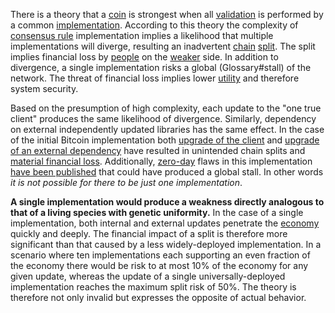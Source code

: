 There is a theory that a [coin](Glossary#coin) is strongest when all [validation](Glossary#validation) is performed by a common [implementation](Glossary#implementation). According to this theory the complexity of [consensus rule](Glossary#consensus-rules) implementation implies a likelihood that multiple implementations will diverge, resulting an inadvertent [chain](Glossary#chain) [split](Glossary#split). The split implies financial loss by [people](Glossary#person) on the [weaker](Glossary#strong) side. In addition to divergence, a single implementation risks a global (Glossary#stall) of the network. The threat of financial loss implies lower [utility](Glossary#utility) and therefore system security.

Based on the presumption of high complexity, each update to the "one true client" produces the same likelihood of divergence. Similarly, dependency on external independently updated libraries has the same effect. In the case of the initial Bitcoin implementation both [upgrade of the client](https://github.com/bitcoin/bips/blob/master/bip-0050.mediawiki) and [upgrade of an external dependency](https://github.com/bitcoin/bips/blob/master/bip-0066.mediawiki#motivation) have resulted in unintended chain splits and [material financial loss](https://cointelegraph.com/news/miners-lost-over-50000-from-the-bitcoin-hardfork-last-weekend). Additionally, [zero-day](https://en.wikipedia.org/wiki/Zero-day_(computing)) flaws in this implementation [have been published](https://www.reddit.com/r/btc/comments/6z827o/chris_jeffrey_jj_discloses_bitcoin_attack_vector/) that could have produced a global stall. In other words *it is not possible for there to be just one implementation*.

**A single implementation would produce a weakness directly analogous to that of a living species with genetic uniformity.**  In the case of a single implementation, both internal and external updates penetrate the [economy](Glossary#economy) quickly and deeply. The financial impact of a split is therefore more significant than that caused by a less widely-deployed implementation. In a scenario where ten implementations each supporting an even fraction of the economy there would be risk to at most 10% of the economy for any given update, whereas the update of a single universally-deployed implementation reaches the maximum split risk of 50%. The theory is therefore not only invalid but expresses the opposite of actual behavior.
